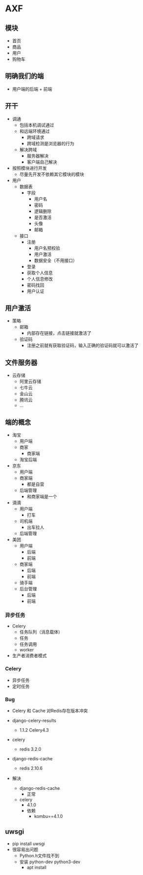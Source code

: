 # AXF

## 模块
- 首页
- 商品
- 用户
- 购物车


## 明确我们的端
- 用户端的后端 + 前端


## 开干
- 调通
    - 包括本机调试通过
    - 和远端环境通过
        - 跨域请求
        - 跨域检测是浏览器的行为
    - 解决跨域
        - 服务器解决
        - 客户端自己解决
- 按照模块进行开发
    - 尽量先开发不依赖其它模块的模块
- 用户
    - 数据表
        - 字段
            - 用户名
            - 密码
            - 逻辑删除
            - 是否激活
            - 头像
            - 邮箱
    - 接口
        - 注册
            - 用户名预校验
            - 用户激活
            - 数据安全（不用接口）
        - 登录
        - 获取个人信息
        - 个人信息修改
        - 密码找回
        - 用户认证
        
        
## 用户激活
- 策略
    - 邮箱
        - 内部存在链接，点击链接就激活了
    - 验证码
        - 注册之前就有获取验证码，输入正确的验证码就可以激活了
        
## 文件服务器
- 云存储
    - 阿里云存储
    - 七牛云
    - 金山云
    - 腾讯云
    - ...


## 端的概念
- 淘宝
    - 用户端
    - 商家
        - 商家端
    - 淘宝后端
- 京东
    - 用户端
    - 商家端
        - 都是自营
    - 后端管理
        - 和商家端是一个
- 滴滴
    - 用户端
        - 打车
    - 司机端
        - 出车拉人
    - 后端管理
- 美团
    - 用户端
        - 后端
        - 前端
    - 商家端
        - 后端
        - 前端
    - 骑手端
    - 后台管理
        - 后端
        - 前端
        
        
### 异步任务
- Celery
    - 任务队列（消息载体）
    - 任务
    - 任务调用
    - worker
- 生产者消费者模式

### Celery
- 异步任务
- 定时任务


### Bug
- Celery 和 Cache 对Redis存在版本冲突
- django-celery-results
    - 1.1.2 Celery4.3
- celery
    - redis 3.2.0
- django-redis-cache
    - redis 2.10.6
    
- 解决
    - django-redis-cache
        - 正常
    - celery
        - 4.1.0
        - 依赖
            - kombu==4.1.0

## uwsgi
- pip install uwsgi
- 很容易出问题
    - Python.h文件找不到
    - 安装 python-dev  python3-dev
        - apt install